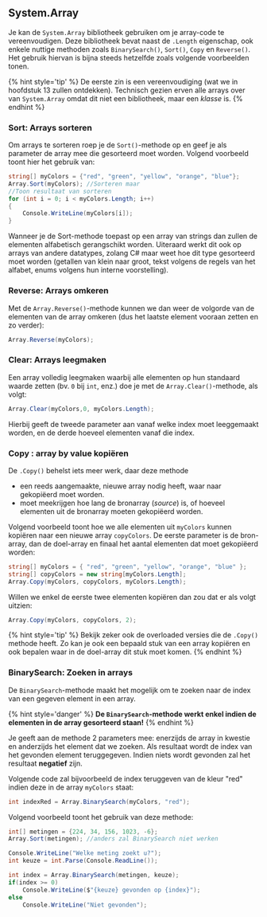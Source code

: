 ## System.Array

Je kan de ``System.Array`` bibliotheek gebruiken om je array-code te vereenvoudigen. Deze bibliotheek bevat naast de ``.Length`` eigenschap, ook enkele nuttige methoden zoals ``BinarySearch()``, ``Sort()``, ``Copy`` en ``Reverse()``. Het gebruik hiervan is bijna steeds hetzelfde zoals volgende voorbeelden tonen.

{% hint style='tip' %}
De eerste zin is een vereenvoudiging (wat we in hoofdstuk 13 zullen ontdekken). Technisch gezien erven alle arrays over van ``System.Array`` omdat dit niet een bibliotheek, maar een *klasse* is.
{% endhint %}


### Sort: Arrays sorteren
Om arrays te sorteren roep je de ``Sort()``-methode op en geef je als parameter de array mee die gesorteerd moet worden. Volgend voorbeeld toont hier het gebruik van:

```csharp
string[] myColors = {"red", "green", "yellow", "orange", "blue"};
Array.Sort(myColors); //Sorteren maar
//Toon resultaat van sorteren
for (int i = 0; i < myColors.Length; i++)
{
    Console.WriteLine(myColors[i]);
}
```

Wanneer je de Sort-methode toepast op een array van strings dan zullen de elementen alfabetisch gerangschikt worden. Uiteraard werkt dit ook op arrays van andere datatypes, zolang C# maar weet hoe dit type gesorteerd moet worden (getallen van klein naar groot, tekst volgens de regels van het alfabet, enums volgens hun interne voorstelling).

### Reverse: Arrays omkeren

Met de ``Array.Reverse()``-methode kunnen we dan weer de volgorde van de elementen van de array omkeren (dus het laatste element vooraan zetten en zo verder):


```csharp
Array.Reverse(myColors);
```



### Clear: Arrays leegmaken

Een array volledig leegmaken waarbij alle elementen op hun standaard waarde zetten (bv. ``0`` bij ``int``, enz.) doe je met de ``Array.Clear()``-methode, als volgt:


```csharp
Array.Clear(myColors,0, myColors.Length);
```

Hierbij geeft de tweede parameter aan vanaf welke index moet leeggemaakt worden, en de derde hoeveel elementen vanaf die index.

### Copy : array by value kopiëren

De ``.Copy()`` behelst iets meer werk, daar deze methode
* een reeds aangemaakte, nieuwe array nodig heeft, waar naar gekopiëerd moet worden.
* moet meekrijgen hoe lang de bronarray (*source*) is, of hoeveel elementen uit de bronarray moeten gekopiëerd worden.

Volgend voorbeeld toont hoe we alle elementen uit ``myColors`` kunnen kopiëren naar een nieuwe array ``copyColors``. De eerste parameter is de bron-array, dan de doel-array en finaal het aantal elementen dat moet gekopiëerd worden:

```csharp
string[] myColors = { "red", "green", "yellow", "orange", "blue" };
string[] copyColors = new string[myColors.Length];
Array.Copy(myColors, copyColors, myColors.Length);
```

Willen we enkel de eerste twee elementen kopiëren dan zou dat er als volgt uitzien:


```csharp
Array.Copy(myColors, copyColors, 2);
```

{% hint style='tip' %}
Bekijk zeker ook de overloaded versies die de ``.Copy()`` methode heeft. Zo kan je ook een bepaald stuk van een array kopiëren en ook bepalen waar in de doel-array dit stuk moet komen.
{% endhint %}




### BinarySearch: Zoeken in arrays

De ``BinarySearch``-methode maakt het mogelijk om te zoeken naar de index van een gegeven element in een array. 

{% hint style='danger' %}
**De ``BinarySearch``-methode werkt enkel indien de elementen in de array gesorteerd staan!**
{% endhint %}


Je geeft aan de methode 2 parameters mee: enerzijds de array in kwestie en anderzijds het element dat we zoeken. Als resultaat wordt de index van het gevonden element teruggegeven. Indien niets wordt gevonden zal het resultaat **negatief** zijn.

Volgende code zal bijvoorbeeld de index teruggeven van de kleur "red" indien deze in de array ``myColors`` staat:


```csharp
int indexRed = Array.BinarySearch(myColors, "red");
```

Volgend voorbeeld toont het gebruik van deze methode:

```csharp
int[] metingen = {224, 34, 156, 1023, -6};
Array.Sort(metingen); //anders zal BinarySearch niet werken

Console.WriteLine("Welke meting zoekt u?");
int keuze = int.Parse(Console.ReadLine());

int index = Array.BinarySearch(metingen, keuze);
if(index >= 0)
    Console.WriteLine($"{keuze} gevonden op {index}");
else
    Console.WriteLine("Niet gevonden");
```



